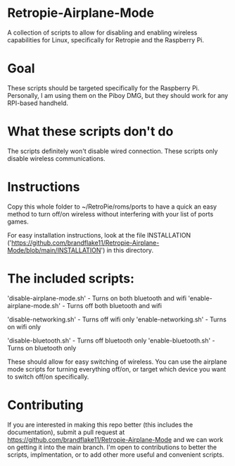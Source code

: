 # Retropie-Airplane-Mode
A collection of scripts to allow for disabling and enabling wireless capabilities for Linux, specifically for Retropie and the Raspberry Pi.

# Goal
These scripts should be targeted specifically for the Raspberry Pi. Personally, I am using them on the Piboy DMG, but they should work for any RPI-based handheld.

# What these scripts don't do
The scripts definitely won't disable wired connection. These scripts only disable wireless communications.

# Instructions
Copy this whole folder to ~/RetroPie/roms/ports to have a quick an easy method to turn off/on wireless without interfering with your list of ports games.

For easy installation instructions, look at the file INSTALLATION ('https://github.com/brandflake11/Retropie-Airplane-Mode/blob/main/INSTALLATION') in this directory.

# The included scripts:
'disable-airplane-mode.sh' - Turns on both bluetooth and wifi
'enable-airplane-mode.sh'  - Turns off both bluetooth and wifi

'disable-networking.sh'    - Turns off wifi only
'enable-networking.sh' 	   - Turns on wifi only

'disable-bluetooth.sh'     - Turns off bluetooth only
'enable-bluetooth.sh'      - Turns on bluetooth only

These should allow for easy switching of wireless. You can use the airplane mode scripts for turning everything off/on, or target which device you want to switch off/on specifically.

# Contributing

If you are interested in making this repo better (this includes the documentation), submit a pull request at https://github.com/brandflake11/Retropie-Airplane-Mode and we can work on getting it into the main branch. I'm open to contributions to better the scripts, implmentation, or to add other more useful and convenient scripts.
